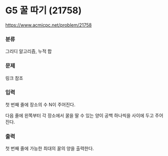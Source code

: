 # G5 꿀 따기 (21758)

https://www.acmicpc.net/problem/21758

### 분류

그리디 알고리즘, 누적 합

### 문제

링크 참조

### 입력 

첫 번째 줄에 장소의 수 N이 주어진다.

다음 줄에 왼쪽부터 각 장소에서 꿀을 딸 수 있는 양이 공백 하나씩을 사이에 두고 주어진다.

### 출력 

첫 번째 줄에 가능한 최대의 꿀의 양을 출력한다.